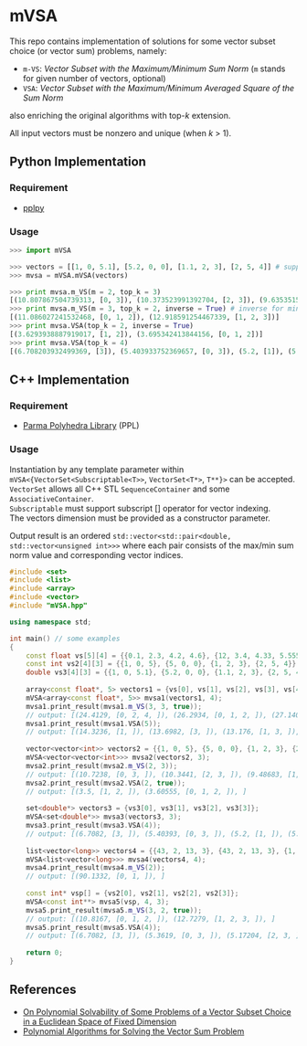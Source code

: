 # mVSA

This repo contains implementation of solutions for some vector subset choice (or vector sum) problems, namely:

- `m-VS`: *Vector Subset with the Maximum/Minimum Sum Norm* (`m` stands for given number of vectors, optional) <br/>
- `VSA`: *Vector Subset with the Maximum/Minimum Averaged Square of the Sum Norm*

also enriching the original algorithms with top-*k* extension.

All input vectors must be nonzero and unique (when *k* > 1).

## Python Implementation

### Requirement
- [pplpy](https://github.com/videlec/pplpy)

### Usage

```python
>>> import mVSA

>>> vectors = [[1, 0, 5.1], [5.2, 0, 0], [1.1, 2, 3], [2, 5, 4]] # supporting both integer & float
>>> mvsa = mVSA.mVSA(vectors)

>>> print mvsa.m_VS(m = 2, top_k = 3)
[(10.807867504739313, [0, 3]), (10.373523991392704, [2, 3]), (9.635351576356724, [1, 3])]
>>> print mvsa.m_VS(m = 3, top_k = 2, inverse = True) # inverse for minimum case
[(11.086027241532468, [0, 1, 2]), (12.918591254467339, [1, 2, 3])]
>>> print mvsa.VSA(top_k = 2, inverse = True)
[(3.6293938887919017, [1, 2]), (3.695342413844156, [0, 1, 2])]
>>> print mvsa.VSA(top_k = 4)
[(6.708203932499369, [3]), (5.403933752369657, [0, 3]), (5.2, [1]), (5.197114584074513, [0])]

```

## C++ Implementation

### Requirement
- [Parma Polyhedra Library](http://www.bugseng.com/ppl-download) (PPL)

### Usage

Instantiation by any template parameter within `mVSA<{VectorSet<Subscriptable<T>>`, `VectorSet<T*>`, `T**}>` can be accepted. </br>
`VectorSet` allows all C++ STL `SequenceContainer` and some `AssociativeContainer`. </br>
`Subscriptable` must support subscript [] operator for vector indexing. </br>
The vectors dimension must be provided as a constructor parameter.

Output result is an ordered `std::vector<std::pair<double, std::vector<unsigned int>>>` where each pair consists of the max/min sum norm value and corresponding vector indices.

```C++
#include <set>
#include <list>
#include <array>
#include <vector>
#include "mVSA.hpp"

using namespace std;

int main() // some examples
{
    const float vs[5][4] = {{0.1, 2.3, 4.2, 4.6}, {12, 3.4, 4.33, 5.555}, {1, 3, 5, 6}, {4.2, 5, 9, 8}, {1, 4, 5.5, 6.4}};
    const int vs2[4][3] = {{1, 0, 5}, {5, 0, 0}, {1, 2, 3}, {2, 5, 4}};
    double vs3[4][3] = {{1, 0, 5.1}, {5.2, 0, 0}, {1.1, 2, 3}, {2, 5, 4}};
    
    array<const float*, 5> vectors1 = {vs[0], vs[1], vs[2], vs[3], vs[4]};
    mVSA<array<const float*, 5>> mvsa1(vectors1, 4);
    mvsa1.print_result(mvsa1.m_VS(3, 3, true));
    // output: [(24.4129, [0, 2, 4, ]), (26.2934, [0, 1, 2, ]), (27.1405, [0, 1, 4, ]), ]
    mvsa1.print_result(mvsa1.VSA(5));
    // output: [(14.3236, [1, ]), (13.6982, [3, ]), (13.176, [1, 3, ]), (11.5584, [1, 3, 4, ]), (11.4635, [3, 4, ]), ]
    
    vector<vector<int>> vectors2 = {{1, 0, 5}, {5, 0, 0}, {1, 2, 3}, {2, 5, 4}};
    mVSA<vector<vector<int>>> mvsa2(vectors2, 3);
    mvsa2.print_result(mvsa2.m_VS(2, 3));
    // output: [(10.7238, [0, 3, ]), (10.3441, [2, 3, ]), (9.48683, [1, 3, ]), ]
    mvsa2.print_result(mvsa2.VSA(2, true));
    // output: [(3.5, [1, 2, ]), (3.60555, [0, 1, 2, ]), ]
    
    set<double*> vectors3 = {vs3[0], vs3[1], vs3[2], vs3[3]};
    mVSA<set<double*>> mvsa3(vectors3, 3);
    mvsa3.print_result(mvsa3.VSA(4));
    // output: [(6.7082, [3, ]), (5.40393, [0, 3, ]), (5.2, [1, ]), (5.19711, [0, ]), ]
    
    list<vector<long>> vectors4 = {{43, 2, 13, 3}, {43, 2, 13, 3}, {1, 2, 3, 4}, {6, 1, 5, 23}};
    mVSA<list<vector<long>>> mvsa4(vectors4, 4);
    mvsa4.print_result(mvsa4.m_VS(2));
    // output: [(90.1332, [0, 1, ]), ]
    
    const int* vsp[] = {vs2[0], vs2[1], vs2[2], vs2[3]};
    mVSA<const int**> mvsa5(vsp, 4, 3);
    mvsa5.print_result(mvsa5.m_VS(3, 2, true));
    // output: [(10.8167, [0, 1, 2, ]), (12.7279, [1, 2, 3, ]), ]
    mvsa5.print_result(mvsa5.VSA(4));
    // output: [(6.7082, [3, ]), (5.3619, [0, 3, ]), (5.17204, [2, 3, ]), (5.09902, [0, ]), ]
    
    return 0;
}
```

## References

- [On Polynomial Solvability of Some Problems of a Vector Subset Choice in a Euclidean Space of Fixed Dimension](https://link.springer.com/article/10.1134/S1990478910010084)
- [Polynomial Algorithms for Solving the Vector Sum Problem](https://link.springer.com/article/10.1134/S1990478907030027)
